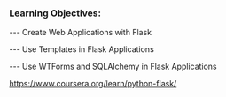 ### Learning Objectives: 
--- Create Web Applications with Flask

--- Use Templates in Flask Applications

--- Use WTForms and SQLAlchemy in Flask Applications

https://www.coursera.org/learn/python-flask/
